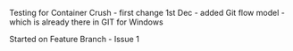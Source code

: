 Testing for Container Crush - first change
1st Dec - added Git flow model - which is already there in GIT for Windows

Started on Feature Branch - Issue 1